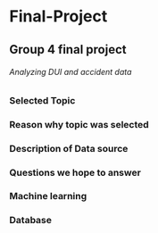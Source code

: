 # Final-Project
## Group 4 final project
###### Analyzing DUI and accident data


### Selected Topic


### Reason why topic was selected 


### Description of Data source

### Questions we hope to answer

### Machine learning 

### Database
